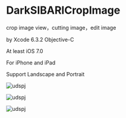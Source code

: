 # DarkSIBARICropImage
crop image view，cutting image，edit image

by Xcode 6.3.2 Objective-C

At least iOS 7.0

For iPhone and iPad

Support Landscape and Portrait



![udspj](https://github.com/udspj/DarkSIBARICropImage/blob/master/readmeimg/IMG_0537.PNG?raw=true)

![udspj](https://github.com/udspj/DarkSIBARICropImage/blob/master/readmeimg/IMG_0538.PNG?raw=true)

![udspj](https://github.com/udspj/DarkSIBARICropImage/blob/master/readmeimg/IMG_0536.PNG?raw=true)